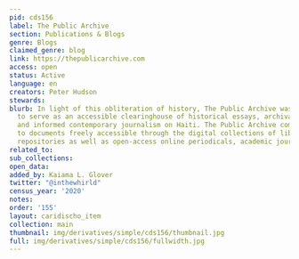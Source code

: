 ```yaml
---
pid: cds156
label: The Public Archive
section: Publications & Blogs
genre: Blogs
claimed_genre: blog
link: https://thepublicarchive.com
access: open
status: Active
language: en
creators: Peter Hudson
stewards:
blurb: In light of this obliteration of history, The Public Archive was initiated
  to serve as an accessible clearinghouse of historical essays, archival sources,
  and informed contemporary journalism on Haiti. The Public Archive compiles links
  to documents freely accessible through the digital collections of libraries and
  repositories as well as open-access online periodicals, academic journals and newspapers.
related_to:
sub_collections:
open_data:
added_by: Kaiama L. Glover
twitter: "@inthewhirld"
census_year: '2020'
notes:
order: '155'
layout: caridischo_item
collection: main
thumbnail: img/derivatives/simple/cds156/thumbnail.jpg
full: img/derivatives/simple/cds156/fullwidth.jpg
---
```

